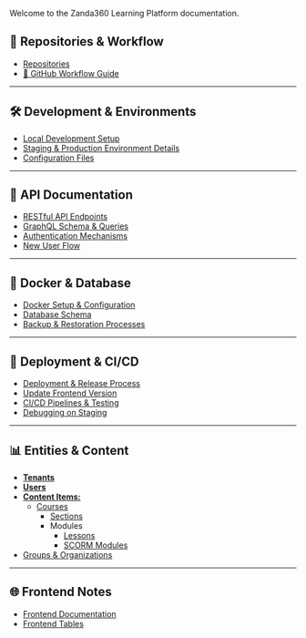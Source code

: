Welcome to the Zanda360 Learning Platform documentation.
## 📂 Repositories & Workflow
- [Repositories](https://github.com/eLearning-Plus/MemberHub/wiki/Repositories)  
- [🚀 GitHub Workflow Guide](https://github.com/eLearning-Plus/MemberHub/wiki/%F0%9F%9A%80-GitHub-Workflow-Guide)

---

## 🛠 Development & Environments
- [Local Development Setup](https://github.com/eLearning-Plus/MemberHub/wiki/Local-development-setup)  
- [Staging & Production Environment Details](https://github.com/eLearning-Plus/MemberHub/wiki/Staging-and-production-environment-details)  
- [Configuration Files](https://github.com/eLearning-Plus/MemberHub/wiki/Configuration-files)

---

## 🔗 API Documentation
- [RESTful API Endpoints](https://github.com/eLearning-Plus/MemberHub/wiki/RESTful-API-endpoints)  
- [GraphQL Schema & Queries](https://github.com/eLearning-Plus/MemberHub/wiki/GraphQL-schema-and-queries)  
- [Authentication Mechanisms](https://github.com/eLearning-Plus/MemberHub/wiki/Authentication-mechanisms)  
- [New User Flow](https://github.com/eLearning-Plus/MemberHub/wiki/New-User-flow)

---

## 🐳 Docker & Database
- [Docker Setup & Configuration](https://github.com/eLearning-Plus/MemberHub/wiki/Docker-container-setup)  
- [Database Schema](https://github.com/eLearning-Plus/MemberHub/wiki/Database-schema)  
- [Backup & Restoration Processes](https://github.com/eLearning-Plus/MemberHub/wiki/Database-backup-and-restoration-processes)

---

## 🚀 Deployment & CI/CD
- [Deployment & Release Process](https://github.com/eLearning-Plus/MemberHub/wiki/Deployment-and-release-process)  
- [Update Frontend Version](https://github.com/eLearning-Plus/MemberHub/wiki/Update-Version-using-GraphiQL)  
- [CI/CD Pipelines & Testing](https://github.com/eLearning-Plus/MemberHub/wiki/CI-CD-pipelines-and-Testing)  
- [Debugging on Staging](https://github.com/eLearning-Plus/MemberHub/wiki/Debugging:-Connect-to-Rails-Console-on-Staging-Production)

---

## 📊 Entities & Content
- **[Tenants](https://github.com/eLearning-Plus/MemberHub/wiki/Tenants)**  
- **[Users](https://github.com/eLearning-Plus/MemberHub/wiki/Users)**  
- [**Content Items:**](https://github.com/eLearning-Plus/MemberHub/wiki/Content-Items)
  - [Courses](https://github.com/eLearning-Plus/MemberHub/wiki/Courses)  
    - [Sections](https://github.com/eLearning-Plus/MemberHub/wiki/Sections)  
    - Modules
      - [Lessons](https://github.com/eLearning-Plus/MemberHub/wiki/Lessons)  
      - [SCORM Modules](https://github.com/eLearning-Plus/MemberHub/wiki/Scorm-modules)
- [Groups & Organizations](https://github.com/eLearning-Plus/MemberHub/wiki/Groups-and-Organisations)

---

## 🌐 Frontend Notes
- [Frontend Documentation](https://github.com/eLearning-Plus/MemberHub/wiki/Frontend)
- [Frontend Tables](https://github.com/eLearning-Plus/MemberHub/wiki/Frontend-Tables)